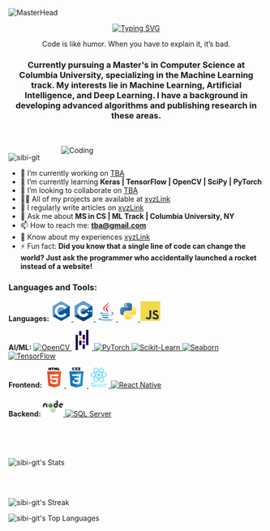 ![MasterHead](https://user-images.githubusercontent.com/74038190/213910845-af37a709-8995-40d6-be59-724526e3c3d7.gif)

<div align="center"> 
    <a href="https://git.io/typing-svg">  
        <img src="https://readme-typing-svg.demolab.com?font=Poppins&pause=1000&color=F8DA59&width=435&lines=%F0%9F%91%8B+Hi%2C+I'm+Sibi+Marappan%2C+ML+Enthusiast%F0%9F%A4%96%F0%9F%93%8A%F0%9F%92%BB" alt="Typing SVG" />
    </a>  
</div>
 
<p align="center">  
    Code is like humor. When you have to explain it, it’s bad.  
</p>

<h3 align="center"> 
    Currently pursuing a Master's in Computer Science at Columbia University, specializing in the Machine Learning track. My interests lie in Machine Learning, Artificial Intelligence, and Deep Learning. I have a background in developing advanced algorithms and publishing research in these areas.
</h3>
<br>
<br>
<img align="right" alt="Coding" width="400" src="https://user-images.githubusercontent.com/74038190/229223263-cf2e4b07-2615-4f87-9c38-e37600f8381a.gif">

<p align="left">
    <img src="https://komarev.com/ghpvc/?username=sibi-git&label=Profile%20views&color=0e75b6&style=flat" alt="sibi-git" />
</p>

- 🔭 I’m currently working on [TBA](xyzLink)
- 🌱 I’m currently learning **Keras | TensorFlow | OpenCV | SciPy | PyTorch**
- 👯 I’m looking to collaborate on [TBA](xyzLink)
- 👨‍💻 All of my projects are available at [xyzLink](xyzLink)
- 📝 I regularly write articles on [xyzLink](xyzLink)
- 💬 Ask me about **MS in CS | ML Track | Columbia University, NY**
- 📫 How to reach me: **tba@gmail.com**
- 📄 Know about my experiences [xyzLink](xyzLink)
- ⚡ Fun fact: **Did you know that a single line of code can change the world? Just ask the programmer who accidentally launched a rocket instead of a website!**

<h3 align="left">Languages and Tools:</h3>

<p align="left">
    <strong>Languages:</strong>
    <a href="https://www.cprogramming.com/" target="_blank" rel="noreferrer">
        <img src="https://raw.githubusercontent.com/devicons/devicon/master/icons/c/c-original.svg" alt="C" width="40" height="40"/>
    </a>
    <a href="https://www.w3schools.com/cpp/" target="_blank" rel="noreferrer">
        <img src="https://raw.githubusercontent.com/devicons/devicon/master/icons/cplusplus/cplusplus-original.svg" alt="C++" width="40" height="40"/>
    </a>
    <a href="https://www.java.com" target="_blank" rel="noreferrer">
        <img src="https://raw.githubusercontent.com/devicons/devicon/master/icons/java/java-original.svg" alt="Java" width="40" height="40"/>
    </a>
    <a href="https://www.python.org" target="_blank" rel="noreferrer">
        <img src="https://raw.githubusercontent.com/devicons/devicon/master/icons/python/python-original.svg" alt="Python" width="40" height="40"/>
    </a>
    <a href="https://developer.mozilla.org/en-US/docs/Web/JavaScript" target="_blank" rel="noreferrer">
        <img src="https://raw.githubusercontent.com/devicons/devicon/master/icons/javascript/javascript-original.svg" alt="JavaScript" width="40" height="40"/>
    </a>
</p>

<p align="left">
    <strong>AI/ML:</strong>
    <a href="https://opencv.org/" target="_blank" rel="noreferrer">
        <img src="https://www.vectorlogo.zone/logos/opencv/opencv-icon.svg" alt="OpenCV" width="40" height="40"/>
    </a>
    <a href="https://pandas.pydata.org/" target="_blank" rel="noreferrer">
        <img src="https://raw.githubusercontent.com/devicons/devicon/2ae2a900d2f041da66e950e4d48052658d850630/icons/pandas/pandas-original.svg" alt="Pandas" width="40" height="40"/>
    </a>
    <a href="https://pytorch.org/" target="_blank" rel="noreferrer">
        <img src="https://www.vectorlogo.zone/logos/pytorch/pytorch-icon.svg" alt="PyTorch" width="40" height="40"/>
    </a>
    <a href="https://scikit-learn.org/" target="_blank" rel="noreferrer">
        <img src="https://upload.wikimedia.org/wikipedia/commons/0/05/Scikit_learn_logo_small.svg" alt="Scikit-Learn" width="40" height="40"/>
    </a>
    <a href="https://seaborn.pydata.org/" target="_blank" rel="noreferrer">
        <img src="https://seaborn.pydata.org/_images/logo-mark-lightbg.svg" alt="Seaborn" width="40" height="40"/>
    </a>
    <a href="https://www.tensorflow.org" target="_blank" rel="noreferrer">
        <img src="https://www.vectorlogo.zone/logos/tensorflow/tensorflow-icon.svg" alt="TensorFlow" width="40" height="40"/>
    </a>
</p>

<p align="left">
    <strong>Frontend:</strong>
    <a href="https://www.w3.org/html/" target="_blank" rel="noreferrer">
        <img src="https://raw.githubusercontent.com/devicons/devicon/master/icons/html5/html5-original-wordmark.svg" alt="HTML5" width="40" height="40"/>
    </a>
    <a href="https://www.w3schools.com/css/" target="_blank" rel="noreferrer">
        <img src="https://raw.githubusercontent.com/devicons/devicon/master/icons/css3/css3-original-wordmark.svg" alt="CSS3" width="40" height="40"/>
    </a>
    <a href="https://reactjs.org/" target="_blank" rel="noreferrer">
        <img src="https://raw.githubusercontent.com/devicons/devicon/master/icons/react/react-original-wordmark.svg" alt="React" width="40" height="40"/>
    </a>
    <a href="https://reactnative.dev/" target="_blank" rel="noreferrer">
        <img src="https://reactnative.dev/img/header_logo.svg" alt="React Native" width="40" height="40"/>
    </a>
</p>

<p align="left">
    <strong>Backend:</strong>
    <a href="https://nodejs.org" target="_blank" rel="noreferrer">
        <img src="https://raw.githubusercontent.com/devicons/devicon/master/icons/nodejs/nodejs-original-wordmark.svg" alt="Node.js" width="40" height="40"/>
    </a>
    <a href="https://www.microsoft.com/en-us/sql-server" target="_blank" rel="noreferrer">
        <img src="https://www.svgrepo.com/show/303229/microsoft-sql-server-logo.svg" alt="SQL Server" width="40" height="40"/>
    </a>
</p>
<br>
<br>
<br>

![sibi-git's Stats](https://github-readme-stats.vercel.app/api?username=sibi-git&theme=great-gatsby&show_icons=true&hide_border=true&count_private=true)

<br>
<br>

![sibi-git's Streak](https://github-readme-streak-stats.herokuapp.com/?user=sibi-git&theme=great-gatsby&hide_border=true)

![sibi-git's Top Languages](https://github-readme-stats.vercel.app/api/top-langs/?username=sibi-git&theme=great-gatsby&show_icons=true&hide_border=true&layout=compact)
